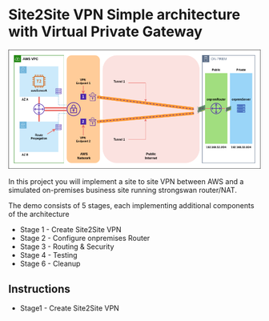 # Site2Site VPN Simple architecture with Virtual Private Gateway

![Architecture](https://github.com/silverMatt92/aws-training/raw/master/Site2Site-VPN/VPN-architecture-fix.png)

In this project you will implement a site to site VPN between AWS and a simulated on-premises business site running strongswan router/NAT.

The demo consists of 5 stages, each implementing additional components of the architecture  

- Stage 1 - Create Site2Site VPN
- Stage 2 - Configure onpremises Router  
- Stage 3 - Routing & Security
- Stage 4 - Testing
- Stage 6 - Cleanup

## Instructions

- Stage1 - Create Site2Site VPN
